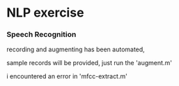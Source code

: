 # NLP exercise
### Speech Recognition
recording and augmenting has been automated,

sample records will be provided, just run the 'augment.m' 

i encountered an error in 'mfcc-extract.m'

